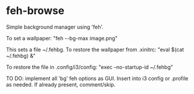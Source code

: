 # feh-browse

Simple background manager using 'feh'.

To set a wallpaper: "feh --bg-max image.png"

This sets a file ~/.fehbg. To restore the wallpaper from .xinitrc: "eval $(cat ~/.fehbg) &"

To restore the file in .config/i3/config: "exec –no-startup-id ~/.fehbg"

TO DO: implement all 'bg' feh options as GUI. Insert into i3 config or .profile as needed. If already present, comment/skip.

